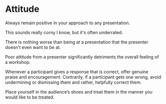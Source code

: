 # Attitude

Always remain positive in your approach to any presentation. 

This sounds really corny I know, but it's often underrated.

There is nothing worse than being at a presentation that the presenter doesn't even want to be at. 

Poor attitude from a presenter significantly detriments the overall feeling of a workshop. 

Whenever a participant gives a response that is correct, offer genuine praise and encouragement. Contrarily, if a participant gets one wrong, avoid undermining or dismissing them and rather, helpfully correct them. 

Place yourself in the audience’s shoes and treat them in the manner you would like to be treated.
